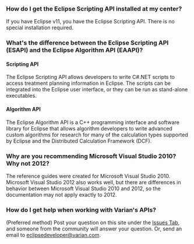 ### How do I get the Eclipse Scripting API installed at my center?
If you have Eclipse v11, you have the Eclipse Scripting API.  There is no special installation required.

### What's the difference between the Eclipse Scripting API (ESAPI) and the Eclipse Algorithm API (EAAPI)?
#### Scripting API
The Eclipse Scripting API allows developers to write C#.NET scripts to access treatment planning information in Eclipse. The scripts can be integrated into the Eclipse user interface, or they can be run as stand-alone executables.
#### Algorithm API
The Eclipse Algorithm API is a C++ programming interface and software library for Eclipse that allows algorithm developers to write advanced custom algorithms for research for many of the calculation types supported by Eclipse and the Distributed Calculation Framework (DCF).

### Why are you recommending Microsoft Visual Studio 2010?  Why not 2012?
The reference guides were created for Microsoft Visual Studio 2010.  Microsoft Visual Studio 2012 also works well, but there are differences in behavior between Microsoft Visual Studio 2010 and 2012, so the documentation may not apply exactly to 2012.

### How do I get help when working with Varian's APIs?
(Preferred method) Post your question on this site under the [Issues Tab](https://github.com/VarianAPIs/samples/issues), and someone from the community will answer your question.
Or, send an email to [eclipsedeveloper@varian.com](mailto:eclipsedeveloper@varian.com).

